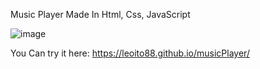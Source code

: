Music Player Made In Html, Css, JavaScript

![image](https://github.com/leoito88/musicPlayer/assets/59623841/49c3221d-1169-4302-b42d-9f2d0c29350b)

You Can try it here: https://leoito88.github.io/musicPlayer/
